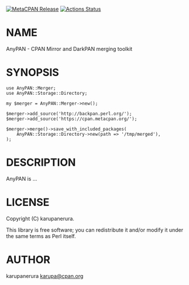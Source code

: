 [![MetaCPAN Release](https://badge.fury.io/pl/AnyPAN.svg)](https://metacpan.org/release/AnyPAN) [![Actions Status](https://github.com/karupanerura/p5-AnyPAN/workflows/test/badge.svg)](https://github.com/karupanerura/p5-AnyPAN/actions)
# NAME

AnyPAN - CPAN Mirror and DarkPAN merging toolkit

# SYNOPSIS

    use AnyPAN::Merger;
    use AnyPAN::Storage::Directory;

    my $merger = AnyPAN::Merger->new();

    $merger->add_source('http://backpan.perl.org/');
    $merger->add_source('https://cpan.metacpan.org/');

    $merger->merge()->save_with_included_packages(
        AnyPAN::Storage::Directory->new(path => '/tmp/merged'),
    );

# DESCRIPTION

AnyPAN is ...

# LICENSE

Copyright (C) karupanerura.

This library is free software; you can redistribute it and/or modify
it under the same terms as Perl itself.

# AUTHOR

karupanerura <karupa@cpan.org>
